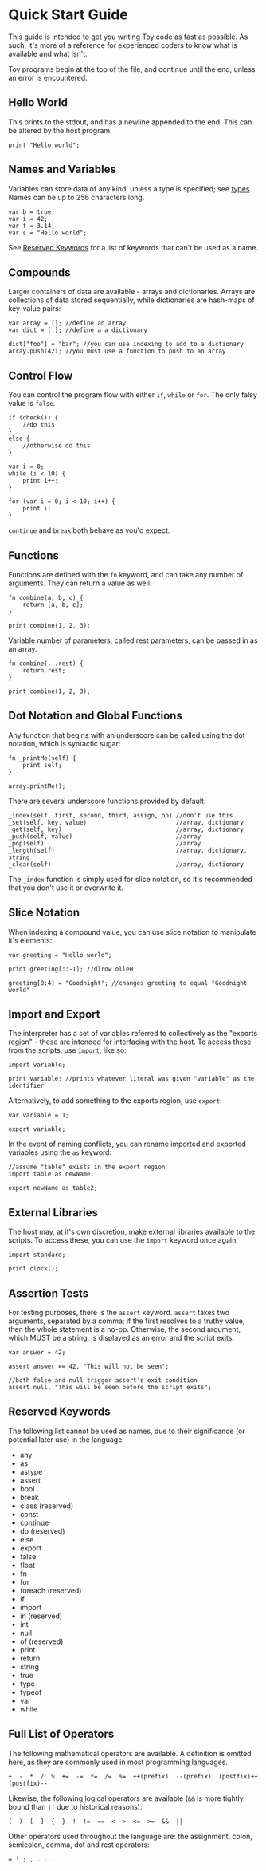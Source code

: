 # Quick Start Guide

This guide is intended to get you writing Toy code as fast as possible. As such, it's more of a reference for experienced coders to know what is available and what isn't.

Toy programs begin at the top of the file, and continue until the end, unless an error is encountered.

## Hello World

This prints to the stdout, and has a newline appended to the end. This can be altered by the host program.

```
print "Hello world";
```

## Names and Variables

Variables can store data of any kind, unless a type is specified; see [types](types). Names can be up to 256 characters long.

```
var b = true;
var i = 42;
var f = 3.14;
var s = "Hello world";
```

See [Reserved Keywords](#reserved-keywords) for a list of keywords that can't be used as a name.

## Compounds

Larger containers of data are available - arrays and dictionaries. Arrays are collections of data stored sequentially, while dictionaries are hash-maps of key-value pairs:

```
var array = []; //define an array
var dict = [:]; //define a a dictionary

dict["foo"] = "bar"; //you can use indexing to add to a dictionary
array.push(42); //you must use a function to push to an array
```

## Control Flow

You can control the program flow with either `if`, `while` or `for`. The only falsy value is `false`.

```
if (check()) {
    //do this
}
else {
    //otherwise do this
}

var i = 0;
while (i < 10) {
    print i++;
}

for (var i = 0; i < 10; i++) {
    print i;
}
```

`continue` and `break` both behave as you'd expect.

## Functions

Functions are defined with the `fn` keyword, and can take any number of arguments. They can return a value as well.

```
fn combine(a, b, c) {
    return [a, b, c];
}

print combine(1, 2, 3);
```

Variable number of parameters, called rest parameters, can be passed in as an array.

```
fn combine(...rest) {
    return rest;
}

print combine(1, 2, 3);
```

## Dot Notation and Global Functions

Any function that begins with an underscore can be called using the dot notation, which is syntactic sugar:

```
fn _printMe(self) {
    print self;
}

array.printMe();
```

There are several underscore functions provided by default:

```
_index(self, first, second, third, assign, op) //don't use this
_set(self, key, value)                         //array, dictionary
_get(self, key)                                //array, dictionary
_push(self, value)                             //array
_pop(self)                                     //array
_length(self)                                  //array, dictionary, string
_clear(self)                                   //array, dictionary
```

The `_index` function is simply used for slice notation, so it's recommended that you don't use it or overwrite it.

## Slice Notation

When indexing a compound value, you can use slice notation to manipulate it's elements:

```
var greeting = "Hello world";

print greeting[::-1]; //dlrow olleH

greeting[0:4] = "Goodnight"; //changes greeting to equal "Goodnight world"
```

## Import and Export

The interpreter has a set of variables referred to collectively as the "exports region" - these are intended for interfacing with the host. To access these from the scripts, use `import`, like so:

```
import variable;

print variable; //prints whatever literal was given "variable" as the identifier
```

Alternatively, to add something to the exports region, use `export`:

```
var variable = 1;

export variable;
```

In the event of naming conflicts, you can rename imported and exported variables using the `as` keyword:

```
//assume "table" exists in the export region
import table as newName;

export newName as table2;
```

## External Libraries

The host may, at it's own discretion, make external libraries available to the scripts. To access these, you can use the `import` keyword once again:

```
import standard;

print clock();
```

## Assertion Tests

For testing purposes, there is the `assert` keyword. `assert` takes two arguments, separated by a comma; if the first resolves to a truthy value, then the whole statement is a no-op. Otherwise, the second argument, which MUST be a string, is displayed as an error and the script exits.

```
var answer = 42;

assert answer == 42, "This will not be seen";

//both false and null trigger assert's exit condition
assert null, "This will be seen before the script exits";
```

## Reserved Keywords

The following list cannot be used as names, due to their significance (or potential later use) in the language.

* any
* as
* astype
* assert
* bool
* break
* class (reserved)
* const
* continue
* do (reserved)
* else
* export
* false
* float
* fn
* for
* foreach (reserved)
* if
* import
* in (reserved)
* int
* null
* of (reserved)
* print
* return
* string
* true
* type
* typeof
* var
* while

## Full List of Operators

The following mathematical operators are available. A definition is omitted here, as they are commonly used in most programming languages.

```
+  -  *  /  %  +=  -=  *=  /=  %=  ++(prefix)  --(prefix)  (postfix)++  (postfix)--
```

Likewise, the following logical operators are available (`&&` is more tightly bound than `||` due to historical reasons):

```
(  )  [  ]  {  }  !  !=  ==  <  >  <=  >=  &&  ||
```

Other operators used throughout the language are: the assignment, colon, semicolon, comma, dot and rest operators:

```
= : ; , . ...
```

